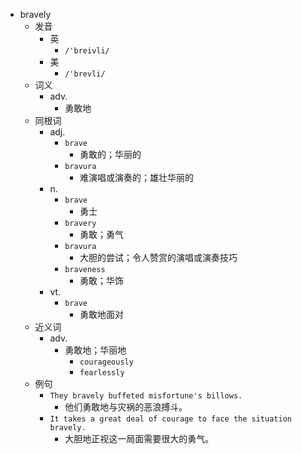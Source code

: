 - bravely
  - 发音
    - 英
      - `/'breivli/`
    - 美
      - `/'brevli/`
  - 词义
    - adv.
      - 勇敢地
  - 同根词
    - adj.
      - `brave`
        - 勇敢的；华丽的
      - `bravura`
        - 难演唱或演奏的；雄壮华丽的
    - n.
      - `brave`
        - 勇士
      - `bravery`
        - 勇敢；勇气
      - `bravura`
        - 大胆的尝试；令人赞赏的演唱或演奏技巧
      - `braveness`
        - 勇敢；华饰
    - vt.
      - `brave`
        - 勇敢地面对
  - 近义词
    - adv.
      - 勇敢地；华丽地
        - `courageously`
        - `fearlessly`
  - 例句
    - `They bravely buffeted misfortune's billows.`
      - 他们勇敢地与灾祸的恶浪搏斗。
    - `It takes a great deal of courage to face the situation bravely.`
      - 大胆地正视这一局面需要很大的勇气。

